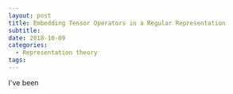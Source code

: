 ```yaml
---
layout: post
title: Embedding Tensor Operators in a Regular Representation
subtitle:
date: 2018-10-09
categories:
  - Representation theory
tags:
---
```


I've been 
